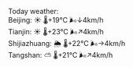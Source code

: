 Today weather:  
Beijing: ☀️   🌡️+19°C 🌬️↓4km/h  
Tianjin: ☀️   🌡️+23°C 🌬️↗4km/h  
Shijiazhuang: 🌦   🌡️+22°C 🌬️→4km/h  
Tangshan: ⛅️  🌡️+21°C 🌬️↗4km/h  
